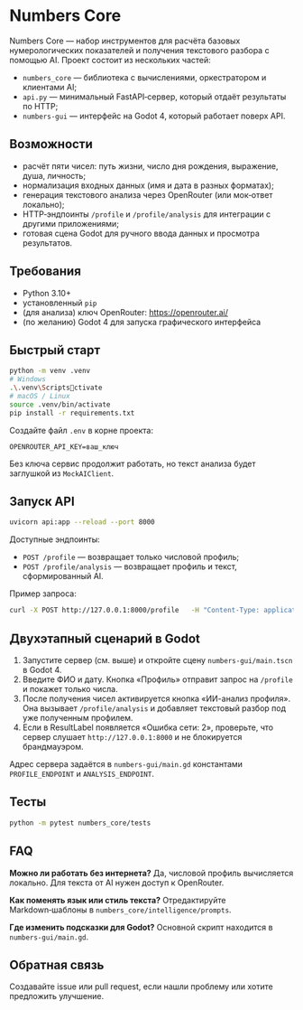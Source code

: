 # Numbers Core

Numbers Core — набор инструментов для расчёта базовых нумерологических показателей и получения текстового разбора с помощью AI.
Проект состоит из нескольких частей:

- `numbers_core` — библиотека с вычислениями, оркестратором и клиентами AI;
- `api.py` — минимальный FastAPI‑сервер, который отдаёт результаты по HTTP;
- `numbers-gui` — интерфейс на Godot 4, который работает поверх API.

## Возможности

- расчёт пяти чисел: путь жизни, число дня рождения, выражение, душа, личность;
- нормализация входных данных (имя и дата в разных форматах);
- генерация текстового анализа через OpenRouter (или мок‑ответ локально);
- HTTP‑эндпоинты `/profile` и `/profile/analysis` для интеграции с другими приложениями;
- готовая сцена Godot для ручного ввода данных и просмотра результатов.

## Требования

- Python 3.10+
- установленный `pip`
- (для анализа) ключ OpenRouter: https://openrouter.ai/
- (по желанию) Godot 4 для запуска графического интерфейса

## Быстрый старт

```bash
python -m venv .venv
# Windows
.\.venv\Scriptsctivate
# macOS / Linux
source .venv/bin/activate
pip install -r requirements.txt
```

Создайте файл `.env` в корне проекта:

```
OPENROUTER_API_KEY=ваш_ключ
```

Без ключа сервис продолжит работать, но текст анализа будет заглушкой из `MockAIClient`.

## Запуск API

```bash
uvicorn api:app --reload --port 8000
```

Доступные эндпоинты:

- `POST /profile` — возвращает только числовой профиль;
- `POST /profile/analysis` — возвращает профиль и текст, сформированный AI.

Пример запроса:

```bash
curl -X POST http://127.0.0.1:8000/profile   -H "Content-Type: application/json"   -d '{"full_name": "Иван Иванов", "birthdate": "01.02.1990"}'
```

## Двухэтапный сценарий в Godot

1. Запустите сервер (см. выше) и откройте сцену `numbers-gui/main.tscn` в Godot 4.
2. Введите ФИО и дату. Кнопка «Профиль» отправит запрос на `/profile` и покажет только числа.
3. После получения чисел активируется кнопка «ИИ-анализ профиля». Она вызывает `/profile/analysis` и добавляет текстовый разбор под уже полученным профилем.
4. Если в ResultLabel появляется «Ошибка сети: 2», проверьте, что сервер слушает `http://127.0.0.1:8000` и не блокируется брандмауэром.

Адрес сервера задаётся в `numbers-gui/main.gd` константами `PROFILE_ENDPOINT` и `ANALYSIS_ENDPOINT`.

## Тесты

```bash
python -m pytest numbers_core/tests
```

## FAQ

**Можно ли работать без интернета?** Да, числовой профиль вычисляется локально. Для текста от AI нужен доступ к OpenRouter.

**Как поменять язык или стиль текста?** Отредактируйте Markdown‑шаблоны в `numbers_core/intelligence/prompts`.

**Где изменить подсказки для Godot?** Основной скрипт находится в `numbers-gui/main.gd`.

## Обратная связь

Создавайте issue или pull request, если нашли проблему или хотите предложить улучшение.

